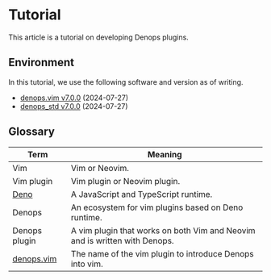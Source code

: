 # Tutorial

This article is a tutorial on developing Denops plugins.

## Environment

In this tutorial, we use the following software and version as of writing.

- [denops.vim v7.0.0](https://github.com/vim-denops/denops.vim/releases/tag/v7.0.0)
  (2024-07-27)
- [denops_std v7.0.0](https://github.com/vim-denops/deno-denops-std/releases/tag/v7.0.0)
  (2024-07-27)

[vim-jp]: https://vim-jp.org/
[denops.vim]: https://github.com/vim-denops/denops.vim
[deno]: https://deno.land/

## Glossary

| Term          | Meaning                                                                    |
| ------------- | -------------------------------------------------------------------------- |
| Vim           | Vim or Neovim.                                                             |
| Vim plugin    | Vim plugin or Neovim plugin.                                               |
| [Deno]        | A JavaScript and TypeScript runtime.                                       |
| Denops        | An ecosystem for vim plugins based on Deno runtime.                        |
| Denops plugin | A vim plugin that works on both Vim and Neovim and is written with Denops. |
| [denops.vim]  | The name of the vim plugin to introduce Denops into vim.                   |
